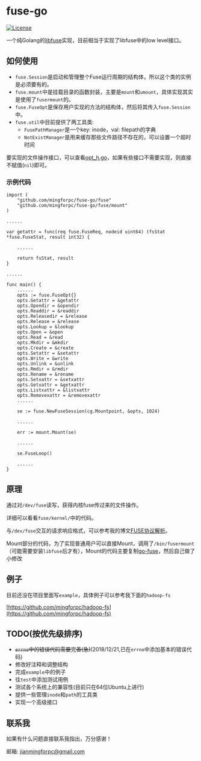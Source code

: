 # fuse-go

[![License](https://img.shields.io/badge/license-Apache%202-green.svg)](https://www.apache.org/licenses/LICENSE-2.0)

一个纯Golang的[libfuse](https://github.com/libfuse/libfuse)实现，目前相当于实现了libfuse中的low level接口。

## 如何使用

* `fuse.Session`是启动和管理整个Fuse运行周期的结构体，所以这个类的实例是必须要有的。
* `fuse.mount`中是挂载目录的函数封装，主要是`mount`和`umount`，具体实现其实是使用了`fusermount`的。
* `fuse.FuseOpt`是保存用户实现的方法的结构体，然后将其传入`fuse.Session`中。
* `fuse.util`中目前提供了两工具类:
    * `FusePathManager`是一个key: inode，val: filepath的字典
    * `NotExistManager`是用来缓存那些文件路径不存在的，可以设置一个超时时间

要实现的文件操作接口，可以查看[opt_h.go](./fuse/opt_h.go)，如果有些接口不需要实现，则直接不赋值(`nil`)即可。

### 示例代码

```golang
import (
    "github.com/mingforpc/fuse-go/fuse"
    "github.com/mingforpc/fuse-go/fuse/mount"
)

......

var getattr = func(req fuse.FuseReq, nodeid uint64) (fsStat *fuse.FuseStat, result int32) {

	......

	return fsStat, result
}

......

func main() {
    ......
    opts := fuse.FuseOpt{}
    opts.Getattr = &getattr
    opts.Opendir = &opendir
    opts.Readdir = &readdir
    opts.Releasedir = &release
    opts.Release = &release
    opts.Lookup = &lookup
    opts.Open = &open
    opts.Read = &read
    opts.Mkdir = &mkdir
    opts.Create = &create
    opts.Setattr = &setattr
    opts.Write = &write
    opts.Unlink = &unlink
    opts.Rmdir = &rmdir
    opts.Rename = &rename
    opts.Setxattr = &setxattr
    opts.Getxattr = &getxattr
    opts.Listxattr = &listxattr
    opts.Removexattr = &removexattr
    ......

    se := fuse.NewFuseSession(cg.Mountpoint, &opts, 1024)

    ......

    err := mount.Mount(se)

    ......

    se.FuseLoop()

    ......
}
```

## 原理

通过对`/dev/fuse`读写，获得内核fuse传过来的文件操作。

详细可以看看`fuse/kernel/`中的代码。

与`/dev/fuse`交互的请求响应格式，可以参考我的博文[FUSE协议解析](http://blog.mingforpc.me/2018/11/30/FUSE%E5%8D%8F%E8%AE%AE%E8%A7%A3%E6%9E%90/#more)。

Mount部分的代码，为了实现普通用户可以直接Mount，调用了`/bin/fusermount`（可能需要安装`libfuse`后才有），Mount的代码主要复制[go-fuse](https://github.com/hanwen/go-fuse)，然后自己做了小修改

## 例子

目前还没在项目里面写`example`，具体例子可以参考我下面的`hadoop-fs`

[https://github.com/mingforpc/hadoop-fs](https://github.com/mingforpc/hadoop-fs)

## TODO(按优先级排序)

* ~~`errno`中的错误代码需要完善(急)~~(2018/12/21,已在`errno`中添加基本的错误代码)
* 修改好注释和调整结构
* 完成`example`中的例子
* 往`test`中添加测试用例
* 测试各个系统上的兼容性(目前只在64位Ubuntu上进行)
* 提供一些管理`inode`和`path`的工具类
* 实现一个高级接口

## 联系我

如果有什么问题直接联系我指出，万分感谢！

邮箱: jianmingforpc@gmail.com